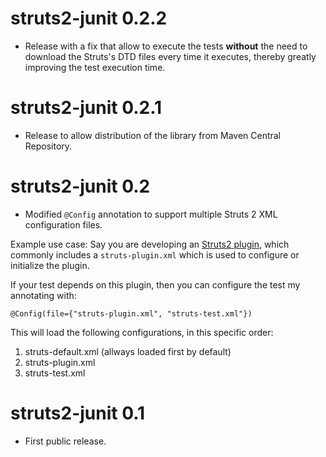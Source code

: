 # struts2-junit 0.2.2 #

  * Release with a fix that allow to execute the tests **without** the need to download the Struts's DTD files every time it executes, thereby greatly improving the test execution time.

# struts2-junit 0.2.1 #

  * Release to allow distribution of the library from Maven Central Repository.

# struts2-junit 0.2 #

  * Modified `@Config` annotation to support multiple Struts 2 XML configuration files.

Example use case: Say you are developing an [Struts2 plugin](http://struts.apache.org/2.2.3.1/docs/plugins.html), which commonly includes a `struts-plugin.xml` which is used to configure or initialize the plugin.

If your test depends on this plugin, then you can configure the test my annotating with:

`@Config(file={"struts-plugin.xml", "struts-test.xml"})`

This will load the following configurations, in this specific order:

  1. struts-default.xml (allways loaded first by default)
  1. struts-plugin.xml
  1. struts-test.xml

# struts2-junit 0.1 #

  * First public release.